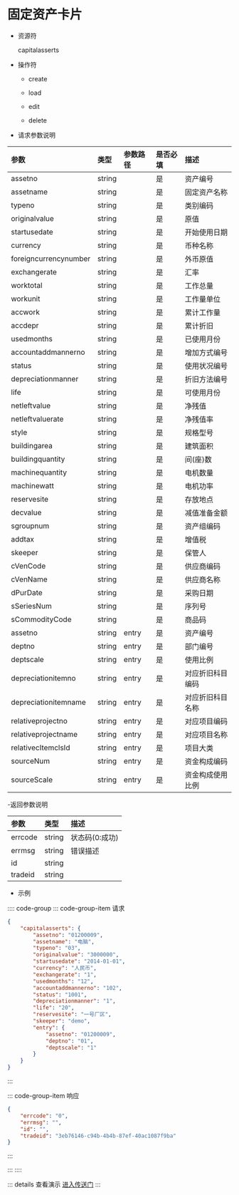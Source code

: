 # 固定资产卡片

- 资源符

  capitalasserts
  
- 操作符

  - create <Badge type="tip" text="v1" vertical="top" />

  - load <Badge type="tip" text="v2" vertical="top" />

  - edit <Badge type="tip" text="v2" vertical="top" />

  - delete <Badge type="tip" text="v2" vertical="top" />

- 请求参数说明

|参数|类型|参数路径|是否必填|描述|
|:-|:-|:-|:-|:-|
|assetno|string||是|资产编号|
|assetname|string||是|固定资产名称|
|typeno|string||是|类别编码|
|originalvalue|string||是|原值|
|startusedate|string||是|开始使用日期|
|currency|string||是|币种名称|
|foreigncurrencynumber|string||是|外币原值|
|exchangerate|string||是|汇率|
|worktotal|string||是|工作总量|
|workunit|string||是|工作量单位|
|accwork|string||是|累计工作量|
|accdepr|string||是|累计折旧|
|usedmonths|string||是|已使用月份|
|accountaddmannerno|string||是|增加方式编号|
|status|string||是|使用状况编号|
|depreciationmanner|string||是|折旧方法编号|
|life|string||是|可使用月份|
|netleftvalue|string||是|净残值|
|netleftvaluerate|string||是|净残值率|
|style|string||是|规格型号|
|buildingarea|string||是|建筑面积|
|buildingquantity|string||是|间(座)数|
|machinequantity|string||是|电机数量|
|machinewatt|string||是|电机功率|
|reservesite|string||是|存放地点|
|decvalue|string||是|减值准备金额|
|sgroupnum|string||是|资产组编码|
|addtax|string||是|增值税|
|skeeper|string||是|保管人|
|cVenCode|string||是|供应商编码|
|cVenName|string||是|供应商名称|
|dPurDate|string||是|采购日期|
|sSeriesNum|string||是|序列号|
|sCommodityCode|string||是|商品码|
|assetno|string|entry|是|资产编号|
|deptno|string|entry|是|部门编号|
|deptscale|string|entry|是|使用比例|
|depreciationitemno|string|entry|是|对应折旧科目编码|
|depreciationitemname|string|entry|是|对应折旧科目名称|
|relativeprojectno|string|entry|是|对应项目编码|
|relativeprojectname|string|entry|是|对应项目名称|
|relativecItemclsId|string|entry|是|项目大类|
|sourceNum|string|entry|是|资金构成编码|
|sourceScale|string|entry|是|资金构成使用比例|

-返回参数说明

|参数|类型|描述|
|:-|:-|:-|
|errcode|string|状态码(0:成功)|
|errmsg|string|错误描述|
|id|string||
|tradeid|string||

- 示例

:::: code-group
::: code-group-item 请求

```json
{
    "capitalasserts": {
        "assetno": "01200009",
        "assetname": "电脑",
        "typeno": "03",
        "originalvalue": "3000000",
        "startusedate": "2014-01-01",
        "currency": "人民币",
        "exchangerate": "1",
        "usedmonths": "12",
        "accountaddmannerno": "102",
        "status": "1001",
        "depreciationmanner": "1",
        "life": "20",
        "reservesite": "一号厂区",
        "skeeper": "demo",
        "entry": {
            "assetno": "01200009",
            "deptno": "01",
            "deptscale": "1"
        }
    }
}
```

:::

::: code-group-item 响应

```json
{
    "errcode": "0",
    "errmsg": "",
    "id": "",
    "tradeid": "3eb76146-c94b-4b4b-87ef-40ac1087f9ba"
}
```

:::

:::
::::

::: details 查看演示
[进入传送门](/images/erp/gif/capitalasserts.gif)
:::
